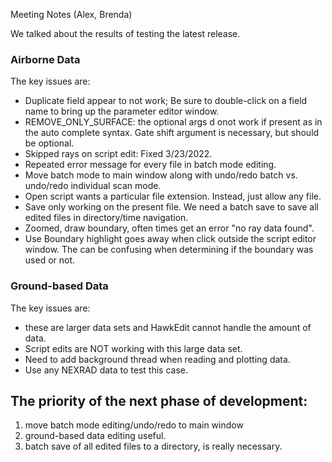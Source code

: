 Meeting Notes (Alex, Brenda)

We talked about the results of testing the latest release.
### Airborne Data
The key issues are:
* Duplicate field appear to not work; Be sure to double-click on a field name to bring up the parameter editor window.
* REMOVE_ONLY_SURFACE: the optional args d onot work if present as in the auto complete syntax.  Gate shift argument is necessary, but should be optional.
* Skipped rays on script edit: Fixed 3/23/2022.
* Repeated error message for every file in batch mode editing.
* Move batch mode to main window along with undo/redo batch vs. undo/redo individual scan mode.
* Open script wants a particular file extension.  Instead, just allow any file.
* Save only working on the present file. We need a batch save to save all edited files in directory/time navigation.
* Zoomed, draw boundary, often times get an error "no ray data found".
* Use Boundary highlight goes away when click outside the script editor window.  The can be confusing when determining if the boundary was used or not.


### Ground-based Data
The key issues are:
* these are larger data sets and HawkEdit cannot handle the amount of data.  
* Script edits are NOT working with this large data set.  
* Need to add background thread when reading and plotting data.
* Use any NEXRAD data to test this case.

## The priority of the next phase of development:
1. move batch mode editing/undo/redo to main window
2. ground-based data editing useful.
3. batch save of all edited files to a directory, is really necessary.
